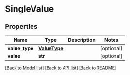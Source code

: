 # SingleValue

## Properties
Name | Type | Description | Notes
------------ | ------------- | ------------- | -------------
**value_type** | [**ValueType**](ValueType.md) |  | [optional] 
**value** | **str** |  | [optional] 

[[Back to Model list]](../README.md#documentation-for-models) [[Back to API list]](../README.md#documentation-for-api-endpoints) [[Back to README]](../README.md)


